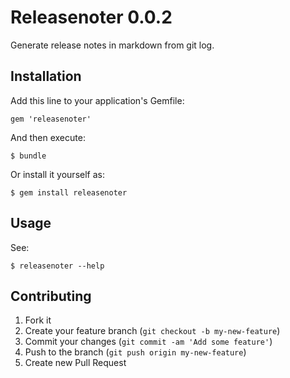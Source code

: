 # Releasenoter 0.0.2

Generate release notes in markdown from git log.

## Installation

Add this line to your application's Gemfile:

    gem 'releasenoter'

And then execute:

    $ bundle

Or install it yourself as:

    $ gem install releasenoter

## Usage

See:

    $ releasenoter --help

## Contributing

1. Fork it
2. Create your feature branch (`git checkout -b my-new-feature`)
3. Commit your changes (`git commit -am 'Add some feature'`)
4. Push to the branch (`git push origin my-new-feature`)
5. Create new Pull Request
